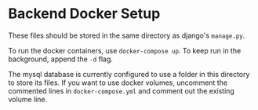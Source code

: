 # Backend Docker Setup

These files should be stored in the same directory as django's `manage.py`.

To run the docker containers, use `docker-compose up`.
To keep run in the background, append the `-d` flag.

The mysql database is currently configured to use a folder in this directory to store its files.
If you want to use docker volumes, uncomment the commented lines in `docker-compose.yml` and comment out the existing volume line.


